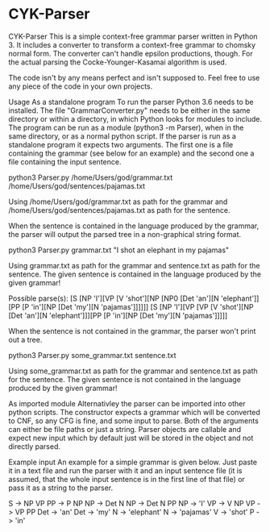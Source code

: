 # CYK-Parser

CYK-Parser
This is a simple context-free grammar parser written in Python 3. It includes a converter to transform a context-free grammar to chomsky normal form. The converter can't handle epsilon productions, though. For the actual parsing the Cocke-Younger-Kasamai algorithm is used.

The code isn't by any means perfect and isn't supposed to. Feel free to use any piece of the code in your own projects.

Usage
As a standalone program
To run the parser Python 3.6 needs to be installed. The file "GrammarConverter.py" needs to be either in the same directory or within a directory, in which Python looks for modules to include. The program can be run as a module (python3 -m Parser), when in the same directory, or as a normal python script. If the parser is run as a standalone program it expects two arguments. The first one is a file containing the grammar (see below for an example) and the second one a file containing the input sentence.

python3 Parser.py /home/Users/god/grammar.txt /home/Users/god/sentences/pajamas.txt

Using /home/Users/god/grammar.txt as path for the grammar and /home/Users/god/sentences/pajamas.txt as path for the sentence.

When the sentence is contained in the language produced by the grammar, the parser will output the parsed tree in a non-graphical string format.

python3 Parser.py grammar.txt "I shot an elephant in my pajamas"

Using grammar.txt as path for the grammar and sentence.txt as path for the sentence.
The given sentence is contained in the language produced by the given grammar!

Possible parse(s):
[S [NP 'I'][VP [V 'shot'][NP [NP0 [Det 'an'][N 'elephant']][PP [P 'in'][NP [Det 'my'][N 'pajamas']]]]]]
[S [NP 'I'][VP [VP [V 'shot'][NP [Det 'an'][N 'elephant']]][PP [P 'in'][NP [Det 'my'][N 'pajamas']]]]]

When the sentence is not contained in the grammar, the parser won't print out a tree.

python3 Parser.py some_grammar.txt sentence.txt

Using some_grammar.txt as path for the grammar and sentence.txt as path for the sentence.
The given sentence is not contained in the language produced by the given grammar!

As imported module
Alternativley the parser can be imported into other python scripts. The constructor expects a grammar which will be converted to CNF, so any CFG is fine, and some input to parse. Both of the arguments can either be file paths or just a string. Parser objects are callable and expect new input which by default just will be stored in the object and not directly parsed.

Example input
An example for a simple grammar is given below. Just paste it in a text file and run the parser with it and an input sentence file (it is assumed, that the whole input sentence is in the first line of that file) or pass it as a string to the parser.

S -> NP VP
PP -> P NP
NP -> Det N
NP -> Det N PP
NP -> 'I'
VP -> V NP
VP -> VP PP
Det -> 'an'
Det -> 'my'
N -> 'elephant'
N -> 'pajamas'
V -> 'shot'
P -> 'in'
